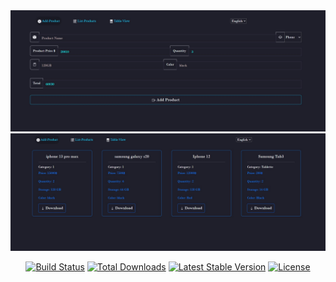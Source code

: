 <img src="https://github.com/Abdessamad7687/Electronic-Billing/blob/main/public/assets/images/demo.jpg" width="800" alt="Product Logo">
<img src="https://github.com/Abdessamad7687/Electronic-Billing/blob/main/public/assets/images/Cards.jpg" width="800" alt="Product Logo">

<p align="center">
<a href="https://github.com/laravel/framework/actions"><img src="https://github.com/laravel/framework/workflows/tests/badge.svg" alt="Build Status"></a>
<a href="https://packagist.org/packages/laravel/framework"><img src="https://img.shields.io/packagist/dt/laravel/framework" alt="Total Downloads"></a>
<a href="https://packagist.org/packages/laravel/framework"><img src="https://img.shields.io/packagist/v/laravel/framework" alt="Latest Stable Version"></a>
<a href="https://packagist.org/packages/laravel/framework"><img src="https://img.shields.io/packagist/l/laravel/framework" alt="License"></a>
</p>


